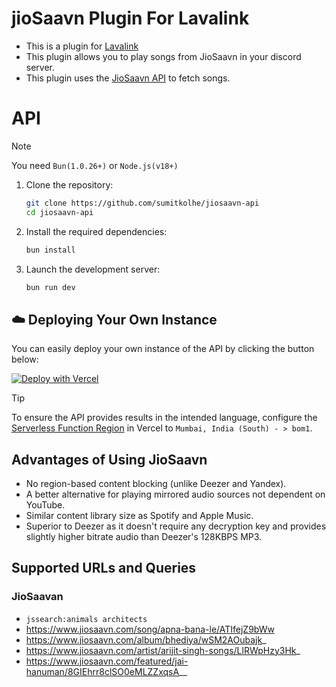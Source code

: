 # jioSaavn Plugin For Lavalink

- This is a plugin for [Lavalink](https://github.com/lavalink-devs/Lavalink)
- This plugin allows you to play songs from JioSaavn in your discord server.
- This plugin uses the [JioSaavn API](https://github.com/sumitkolhe/jiosaavn-api) to fetch songs.


# API

> [!NOTE]
> You need `Bun(1.0.26+)` or `Node.js(v18+)`

1. Clone the repository:

   ```sh
   git clone https://github.com/sumitkolhe/jiosaavn-api
   cd jiosaavn-api
   ```

2. Install the required dependencies:

   ```sh
   bun install
   ```

3. Launch the development server:

   ```sh
   bun run dev
   ```

## ☁️ Deploying Your Own Instance

You can easily deploy your own instance of the API by clicking the button below:

[![Deploy with Vercel](https://vercel.com/button)](https://vercel.com/new/clone?repository-url=https://github.com/sumitkolhe/jiosaavn-api)

> [!TIP]
> To ensure the API provides results in the intended language, configure the [Serverless Function Region](https://vercel.com/docs/concepts/functions/serverless-functions/regions) in Vercel to `Mumbai, India (South) - > bom1`.


## Advantages of Using JioSaavn

* No region-based content blocking (unlike Deezer and Yandex).
* A better alternative for playing mirrored audio sources not dependent on YouTube.
* Similar content library size as Spotify and Apple Music.
* Superior to Deezer as it doesn't require any decryption key and provides slightly higher bitrate audio than Deezer's 128KBPS MP3.

## Supported URLs and Queries
### JioSaavan
* `jssearch:animals architects`
* https://www.jiosaavn.com/song/apna-bana-le/ATIfejZ9bWw
* https://www.jiosaavn.com/album/bhediya/wSM2AOubajk_
* https://www.jiosaavn.com/artist/arijit-singh-songs/LlRWpHzy3Hk_
* https://www.jiosaavn.com/featured/jai-hanuman/8GIEhrr8clSO0eMLZZxqsA__



